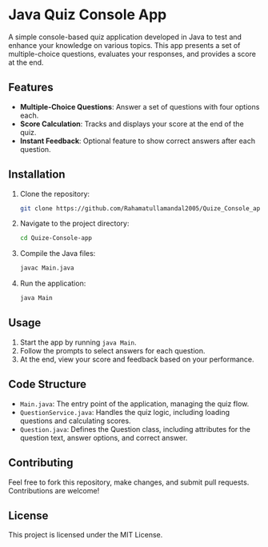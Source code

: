# Java Quiz Console App

A simple console-based quiz application developed in Java to test and enhance your knowledge on various topics. This app presents a set of multiple-choice questions, evaluates your responses, and provides a score at the end.

## Features

- **Multiple-Choice Questions**: Answer a set of questions with four options each.
- **Score Calculation**: Tracks and displays your score at the end of the quiz.
- **Instant Feedback**: Optional feature to show correct answers after each question.


## Installation

1. Clone the repository:
   ```bash
   git clone https://github.com/Rahamatullamandal2005/Quize_Console_app.git
   ```
2. Navigate to the project directory:
   ```bash
   cd Quize-Console-app
   ```
3. Compile the Java files:
   ```bash
   javac Main.java
   ```
4. Run the application:
   ```bash
   java Main
   ```

## Usage

1. Start the app by running `java Main`.
2. Follow the prompts to select answers for each question.
3. At the end, view your score and feedback based on your performance.

## Code Structure

- `Main.java`: The entry point of the application, managing the quiz flow.
- `QuestionService.java`: Handles the quiz logic, including loading questions and calculating scores.
- `Question.java`: Defines the Question class, including attributes for the question text, answer options, and correct answer.

## Contributing

Feel free to fork this repository, make changes, and submit pull requests. Contributions are welcome!

## License

This project is licensed under the MIT License.
